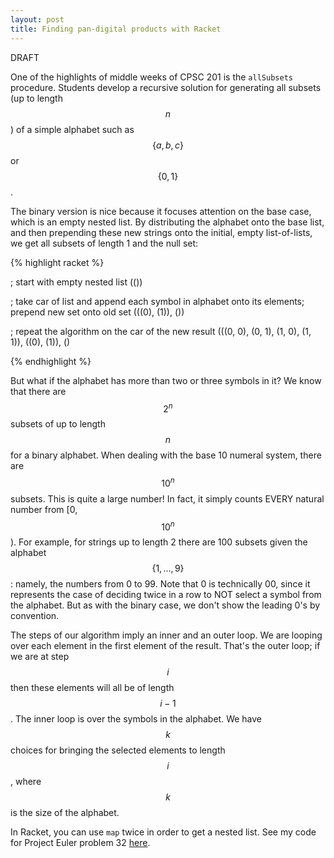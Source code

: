 ```yaml
---
layout: post
title: Finding pan-digital products with Racket
---
```


DRAFT

One of the highlights of middle weeks of CPSC 201 is the `allSubsets` procedure. Students develop a recursive solution for generating all subsets (up to length $$n$$) of a simple alphabet such as $$\{a,b,c\}$$ or $$\{0,1\}$$.

The binary version is nice because it focuses attention on the base case, which is an empty nested list. By distributing the alphabet onto the base list, and then prepending these new strings onto the initial, empty list-of-lists, we get all subsets of length 1 and the null set:


{% highlight racket %}

; start with empty nested list
(())

; take car of list and append each symbol in alphabet onto its elements; prepend new set onto old set
(((0), (1)), ())

; repeat the algorithm on the car of the new result
(((0, 0), (0, 1), (1, 0), (1, 1)), ((0), (1)), ()

{% endhighlight %}


But what if the alphabet has more than two or three symbols in it? We know that there are $$2^n$$ subsets of up to length $$n$$ for a binary alphabet. When dealing with the base 10 numeral system, there are $$10^n$$ subsets. This is quite a large number! In fact, it simply counts EVERY natural number from [0, $$10^n$$). For example, for strings up to length 2 there are 100 subsets given the alphabet $$\{1,...,9\}$$: namely, the numbers from 0 to 99. Note that 0 is technically 00, since it represents the case of deciding twice in a row to NOT select a symbol from the alphabet. But as with the binary case, we don't show the leading 0's by convention.

The steps of our algorithm imply an inner and an outer loop. We are looping over each element in the first element of the result. That's the outer loop; if we are at step $$i$$ then these elements will all be of length $$i - 1$$. The inner loop is over the symbols in the alphabet. We have $$k$$ choices for bringing the selected elements to length $$i$$, where $$k$$ is the size of the alphabet.

In Racket, you can use `map` twice in order to get a nested list. See my code for Project Euler problem 32 [here](https://github.com/StephenKrewson/euler/blob/master/032-pan-digital.rkt).
